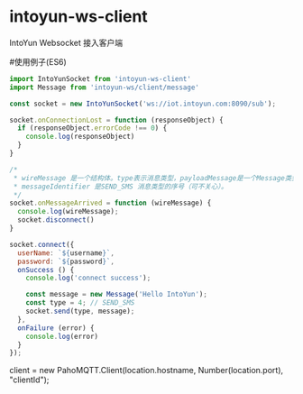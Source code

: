 # intoyun-ws-client
IntoYun Websocket 接入客户端

#使用例子(ES6)
```javascript
import IntoYunSocket from 'intoyun-ws-client'
import Message from 'intoyun-ws/client/message'

const socket = new IntoYunSocket('ws://iot.intoyun.com:8090/sub');

socket.onConnectionLost = function (responseObject) {
  if (responseObject.errorCode !== 0) {
    console.log(responseObject)
  }
}

/*
 * wireMessage 是一个结构体。type表示消息类型，payloadMessage是一个Message类型结构体。
 * messageIdentifier 是SEND_SMS 消息类型的序号（可不关心）。
 */
socket.onMessageArrived = function (wireMessage) {
  console.log(wireMessage);
  socket.disconnect()
}

socket.connect({
  userName: `${username}`,
  password: `${password}`,
  onSuccess () {
    console.log('connect success');

    const message = new Message('Hello IntoYun');
    const type = 4; // SEND_SMS
    socket.send(type, message);
  },
  onFailure (error) {
    console.log(error)
  }
});

```
client = new PahoMQTT.Client(location.hostname, Number(location.port), "clientId");
